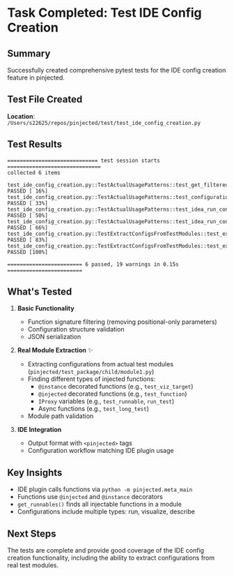 # Task Completed: Test IDE Config Creation

## Summary

Successfully created comprehensive pytest tests for the IDE config creation feature in pinjected.

## Test File Created

**Location**: `/Users/s22625/repos/pinjected/test/test_ide_config_creation.py`

## Test Results

```
============================= test session starts ==============================
collected 6 items

test_ide_config_creation.py::TestActualUsagePatterns::test_get_filtered_signature_basic PASSED [ 16%]
test_ide_config_creation.py::TestActualUsagePatterns::test_configuration_workflow PASSED [ 33%]
test_ide_config_creation.py::TestActualUsagePatterns::test_idea_run_configuration_structure PASSED [ 50%]
test_ide_config_creation.py::TestActualUsagePatterns::test_idea_run_configurations_json_serializable PASSED [ 66%]
test_ide_config_creation.py::TestExtractConfigsFromTestModules::test_extract_configs_from_test_package_module PASSED [ 83%]
test_ide_config_creation.py::TestExtractConfigsFromTestModules::test_extract_configs_handles_different_function_types PASSED [100%]

======================== 6 passed, 19 warnings in 0.15s ========================
```

## What's Tested

1. **Basic Functionality**
   - Function signature filtering (removing positional-only parameters)
   - Configuration structure validation
   - JSON serialization

2. **Real Module Extraction** ✨
   - Extracting configurations from actual test modules (`pinjected/test_package/child/module1.py`)
   - Finding different types of injected functions:
     - `@instance` decorated functions (e.g., `test_viz_target`)
     - `@injected` decorated functions (e.g., `test_function`)
     - `IProxy` variables (e.g., `test_runnable`, `run_test`)
     - Async functions (e.g., `test_long_test`)
   - Module path validation

3. **IDE Integration**
   - Output format with `<pinjected>` tags
   - Configuration workflow matching IDE plugin usage

## Key Insights

- IDE plugin calls functions via `python -m pinjected.meta_main`
- Functions use `@injected` and `@instance` decorators
- `get_runnables()` finds all injectable functions in a module
- Configurations include multiple types: run, visualize, describe

## Next Steps

The tests are complete and provide good coverage of the IDE config creation functionality, including the ability to extract configurations from real test modules.